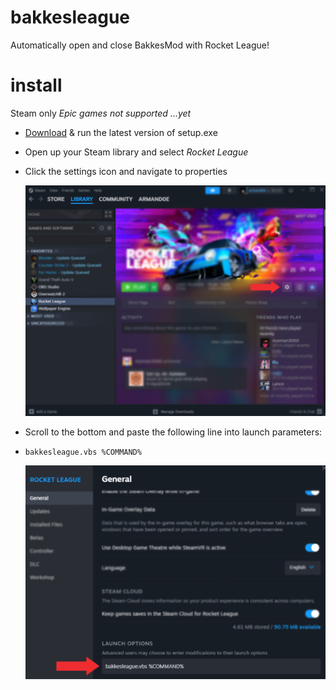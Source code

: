 # bakkesleague
Automatically open and close BakkesMod with Rocket League!

# install
Steam only *Epic games not supported ...yet*

* [Download](https://github.com/armand0e/Bakkesleague/releases/download/v1.0.0/setup.exe) & run the latest version of setup.exe
* Open up your Steam library and select *Rocket League*
* Click the settings icon and navigate to properties

    ![alt text](https://github.com/armand0e/Bakkesleague/blob/main/dev/images/image.png?raw=true)

* Scroll to the bottom and paste the following line into launch parameters:
*     bakkesleague.vbs %COMMAND%

    ![alt text](https://github.com/armand0e/Bakkesleague/blob/main/dev/images/launch.png?raw=true)